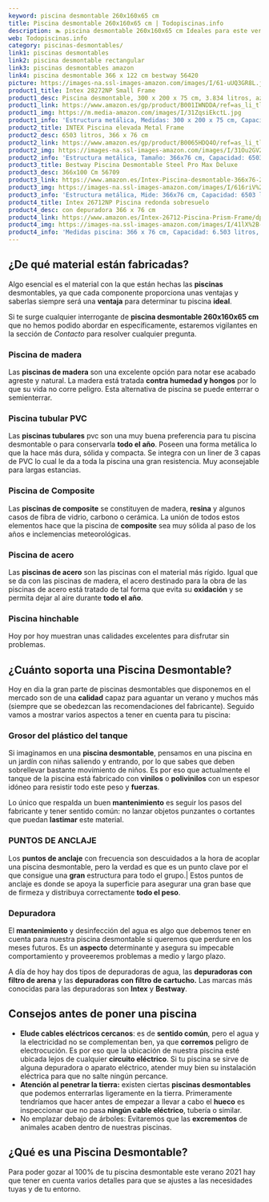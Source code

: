 ```yaml
---
keyword: piscina desmontable 260x160x65 cm
title: Piscina desmontable 260x160x65 cm | Todopiscinas.info
description: 🏊 piscina desmontable 260x160x65 cm Ideales para este verano 2021. Aquí puedes comprar piscina desmontable 260x160x65 cm y comparar con otras similares. No dejes escapar piscina desmontable 260x160x65 cm a un precio realmente tentador.
web: Todopiscinas.info
category: piscinas-desmontables/
link1: piscinas desmontables
link2: piscina desmontable rectangular
link3: piscinas desmontables amazon
link4: piscina desmontable 366 x 122 cm bestway 56420
picture: https://images-na.ssl-images-amazon.com/images/I/61-uUQ3GR8L.jpg
product1_title: Intex 28272NP Small Frame
product1_desc: Piscina desmontable, 300 x 200 x 75 cm, 3.834 litros, azul
product1_link: https://www.amazon.es/gp/product/B001IWNDDA/ref=as_li_tl?ie=UTF8&camp=3638&creative=24630&creativeASIN=B001IWNDDA&linkCode=as2&tag=todopiscinas0e-21&linkId=25b9d647487c889cb6ef56ed63f50ca1
product1_img: https://m.media-amazon.com/images/I/31ZqsiEkctL.jpg
product1_info: 'Estructura metálica, Medidas: 300 x 200 x 75 cm, Capacidad: 3.834 litros, Para 6 personas (+ 6 años), Fácil montaje, Forma rectangular'
product2_title: INTEX Piscina elevada Metal Frame
product2_desc: 6503 litros, 366 x 76 cm
product2_link: https://www.amazon.es/gp/product/B0065HDQ4O/ref=as_li_tl?ie=UTF8&camp=3638&creative=24630&creativeASIN=B0065HDQ4O&linkCode=as2&tag=todopiscinas0e-21&linkId=ed2430e3ba564d3527ee103df33ed7b3
product2_img: https://images-na.ssl-images-amazon.com/images/I/31Ou2GV2SAL.jpg
product2_info: 'Estructura metálica, Tamaño: 366x76 cm, Capacidad: 6503 litros, Forma circular, De 4 a 7 personas (+6 años)'
product3_title: Bestway Piscina Desmontable Steel Pro Max Deluxe
product3_desc: 366x100 Cm 56709
product3_link: https://www.amazon.es/Intex-Piscina-desmontable-366x76-28210NP/dp/B0065HDQ4O?__mk_es_ES=%C3%85M%C3%85%C5%BD%C3%95%C3%91&crid=25UQGV9HG2INI&dchild=1&keywords=piscinas+desmontables&qid=1615854176&sprefix=piscinas+dem%2Caps%2C201&sr=8-5&linkCode=ll1&tag=todopiscinas0e-21&linkId=34f200977c6cbaab1f3f4d9ac0e64755&language=es_ES&ref_=as_li_ss_tl
product3_img: https://images-na.ssl-images-amazon.com/images/I/616riV%2BiY3L.jpg
product3_info: 'Estructura metálica, Mide: 366x76 cm, Capacidad: 6503 litros, De 4 a 7 personas mayores de 6 años, Forma circular, Tecnología Super-Tough'
product4_title: Intex 26712NP Piscina redonda sobresuelo
product4_desc: con depuradora 366 x 76 cm
product4_link: https://www.amazon.es/Intex-26712-Piscina-Prism-Frame/dp/B07FB823GL?__mk_es_ES=%C3%85M%C3%85%C5%BD%C3%95%C3%91&dchild=1&keywords=piscinas+desmontables+con+depuradora&qid=1615936418&sr=8-5&linkCode=ll1&tag=todopiscinas0e-21&linkId=d98699de7830cd471766fa1daa36de34&language=es_ES&ref_=as_li_ss_tl
product4_img: https://images-na.ssl-images-amazon.com/images/I/41lX%2B-YpibL.jpg
product4_info: 'Medidas piscina: 366 x 76 cm, Capacidad: 6.503 litros, Incluye depuradora de cartucha A, Lona resistente triple capa'
---
```



<external-banner></external-banner>



## ¿De qué material están fabricadas?

Algo esencial es el material con la que están hechas las **piscinas** desmontables, ya que cada componente proporciona unas ventajas y saberlas siempre será una **ventaja** para determinar tu piscina **ideal**.

Si te surge cualquier interrogante de **piscina desmontable 260x160x65 cm** que no hemos podido abordar en específicamente, estaremos vigilantes en la sección de _Contacto_ para resolver cualquier pregunta.


### Piscina de madera

Las **piscinas de madera** son una excelente opción para notar ese acabado agreste y natural. La madera está tratada **contra humedad y hongos** por lo que su vida no corre peligro. Esta alternativa de piscina se puede enterrar o semienterrar.


### Piscina tubular PVC

Las **piscinas tubulares** pvc son una muy buena preferencia para tu piscina desmontable o para conservarla **todo el año**. Poseen una forma metálica lo que la hace más dura, sólida y compacta. Se integra con un liner de 3 capas de PVC lo cual le da a toda la piscina una gran resistencia. Muy aconsejable para largas estancias.


### Piscina de Composite

Las **piscinas de composite** se constituyen de madera, **resina** y algunos casos de fibra de vidrio, carbono o cerámica. La unión de todos estos elementos hace que la piscina de **composite** sea muy sólida al paso de los años e inclemencias meteorológicas.


### Piscina de acero

Las **piscinas de acero** son las piscinas con el material más rígido. Igual que se da con las piscinas de madera, el acero destinado para la obra de las piscinas de acero está tratado de tal forma que evita su **oxidación** y se permita dejar al aire durante **todo el año**.


### Piscina hinchable

 Hoy por hoy muestran unas calidades excelentes para disfrutar sin problemas.


## ¿Cuánto soporta una Piscina Desmontable?

Hoy en dia la gran parte de piscinas desmontables que disponemos en el mercado son de una **calidad** capaz para aguantar un verano y muchos más (siempre que se obedezcan las recomendaciones del fabricante). Seguido vamos a mostrar varios aspectos a tener en cuenta para tu piscina:


### Grosor del plástico del tanque

Si imaginamos en una **piscina desmontable**, pensamos en una piscina en un jardín con niñas saliendo y entrando, por lo que sabes que deben sobrellevar bastante movimiento de niños. Es por eso que actualmente el tanque de la piscina está fabricado con **vinilos** o **polivinilos** con un espesor idóneo para resistir todo este peso y **fuerzas**.

Lo único que respalda un	 buen **mantenimiento** es seguir los pasos del fabricante y tener sentido común: no lanzar objetos punzantes o cortantes que puedan **lastimar** este material.


### PUNTOS DE ANCLAJE

Los **puntos de anclaje** con frecuencia son descuidados a la hora de acoplar una piscina desmontable, pero la verdad es que es un punto clave por el que consigue una **gran** estructura para todo el grupo.| Estos puntos de anclaje es donde se apoya la superficie para asegurar una gran base que de firmeza y distribuya correctamente **todo el peso**.


### Depuradora

El **mantenimiento** y desinfección del agua es algo que debemos tener en cuenta para nuestra piscina desmontable si queremos que perdure en los meses futuros. Es un **aspecto** determinante y asegura su impecable comportamiento y proveeremos problemas a medio y largo plazo.

A día de hoy hay dos tipos de depuradoras de agua, las **depuradoras con filtro de arena** y  las **depuradoras** **con filtro de cartucho.** Las marcas más conocidas para las depuradoras son **Intex** y **Bestway**.

<brand-panel :title=product1_title :desc=product1_desc :img=product1_img :link=product1_link></brand-panel>


## Consejos antes de poner una piscina



*   **Elude cables eléctricos cercanos**: es de **sentido común**, pero el agua y la electricidad no se complementan ben, ya que **corremos** peligro de electrocución. Es por eso que la ubicación de nuestra piscina esté ubicada lejos de cualquier **circuito eléctrico**. Si tu piscina se sirve de alguna depuradora o aparato eléctrico, atender muy bien su instalación eléctrica para que no salte ningún percance.
*   **Atención al penetrar la tierra:** existen ciertas **piscinas desmontables** que podemos enterrarlas ligeramente en la tierra. Primeramente tendríamos que hacer antes de empezar a llevar a cabo el **hueco** es inspeccionar que no pasa **ningún cable eléctrico**, tubería o similar.
*   No emplazar debajo de árboles: Evitaremos que las **excrementos** de animales acaben dentro de nuestras piscinas.
## ¿Qué es una Piscina Desmontable?



Para poder gozar al 100% de tu piscina desmontable este verano 2021 hay que tener en cuenta varios detalles para que se ajustes a las necesidades tuyas y de tu entorno.

<stats-list :link1=link1 :link2=link2 :link3=link3 :link4=link4 :category=category></stats-list>